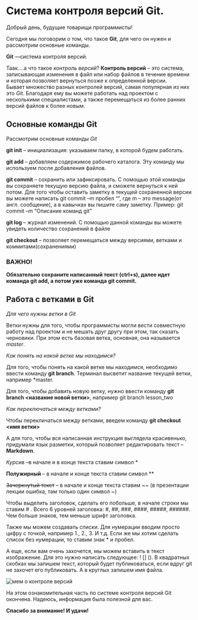 # **Система контроля версий Git.** 

Добрый день, будущие товарищи программисты! 

Сегодня мы поговорим о том, что такое **Git**, для чего он нужен и рассмотрим основные команды. 

**Git** —система контроля версий. 

Таак….а что такое *контроль версий*? 
**Контроль версий** – это система, записывающая изменения в файл или набор файлов в течение времени   и которая позволяет вернуться позже к определенной версии.  
Бывает множество разных контролей версий, самая популярная из них это *Git*. Благодаря ему вы можете работать над проектом с несколькими специалистами, а также перемещаться из более ранних версий файлов к более новым. 

## **Основные команды Git**
Рассмотрим основные команды  *Git* 

**git init** – инициализация: указываем папку, в которой будем работать. 

**git add** – добавляем содержимое рабочего каталога. Эту команду мы используем после добавления файлов.

**git commit** – сохранить или зафиксировать. С помощью этой команды вы сохраняете текущую версию файла, и сможете вернуться к ней потом. Для того чтобы оставить заметку в текущей сохраненной версии вы можете написать git commit –m пробел “”, где m – это message(от англ. cообщение), а в кавычках вы пишите  саму заметку. Пример: git commit –m “Описание команд git”

**git log** – журнал изменений. С помощью данной команды вы можете увидеть количество сохранений в файле  

**git checkout** – позволяет перемещаться между версиями, ветками и коммитами(сохранениями)


### **ВАЖНО!** 
**Обязательно сохраните написанный текст (ctrl+s), далее идет команда git add, а потом уже команда git commit.**

## **Работа с ветками в Git**

*Для чего нужны ветки в Git*

Ветки нужны для того, чтобы программисты могли вести совместную работу над проектом и не мешать друг другу при этом, так сказать черновики. При этом есть базовая ветка, основная, она называется *master*. 

*Как понять на какой ветке мы находимся?*

Для того, чтобы понять на какой ветке мы находимся, необходимо ввести команду **git branch**. Терминал высветит название текущей ветки, например *master. 

Для того, чтобы добавить новую ветку, нужно ввести команду **git branch <название новой ветки>**, например git branch lesson_two

*Как переключаться между ветками?*

Чтобы перекличаться между ветками, введем команду **git checkout <имя ветки>**

А для того, чтобы вся написанная инструкция выглядела красивенько, придумали язык разметки, который позволяет редактировать текст – **Markdown**.

*Курсив* –в начале и в конце текста ставим символ *

**Полужирный** – в начале и конце текста ставим символ **

~~Зачеркнутый текст~~ – в начале и конце текста ставим ~~ (в презентации лекции ошибка, там только один символ ~)

Чтобы выделить заголовок, сделать его побольше, в начале строки мы ставим # . Всего 6 уровней заголовка: #, ##, ###, ####, #####, ######. Чем больше знаков, тем меньше шрифт заголовка. 

Также мы можем создавать списки. Для нумерации вводим просто цифру с точкой, например 1., 2., 3. И т.д. 
Если же мы хотим сделать список без нумерации, то ставим знак * и пробел.

А еще, если вам очень захочется, мы можем вставить в текст изображение. Для это нужно написать следующее: ! [] (). В квадратных скобках мы запишем текст, который будет публиковаться, если вдруг git не захочет его публиковать. А в круглых запишем имя файла.

![мем о контроле версий](memchik.jpg)

На этом ознакомительная часть по системе контроля версий Git окончена. Надеюсь, информация была полезной для вас. 

**Спасибо за внимание! И удачи!**